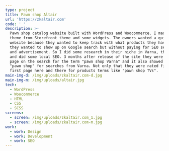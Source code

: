 ```yaml
---
type: project
title: Pawn shop Altair
url: 'https://zkaltair.com'
code: ' '
description: >-
  Pawn shop catalog website built with WordPress and Woocommerce. I made a child
  theme from Storefront theme and some widgets. The owners wanted a quick
  website because they wanted to keep track with what products they have. Also
  they wanted to show up on Google search but without paying for SEO services
  and advertisement. So I did some research in their niche in Varna, their city,
  and did some local SEO. 3 months after release of the site they were on first
  page on the search for the term "pawn shop Varna" and it also showed up for
  "pawn shop" for searches from Varna. Not only that they were rated first or on
  first page here and there for products terms like "pawn shop TVs".
main-img-d: /img/uploads/zkaltair.com-d.jpg
main-img-m: /img/uploads/altair.jpg
tech:
  - WordPress
  - Woocommerce
  - HTML
  - CSS
  - SCSS
screens:
  - screen: /img/uploads/zkaltair.com_1.jpg
  - screen: /img/uploads/zkaltair.com-m.jpg
work:
  - work: Design
  - work: Development
  - work: SEO
---
```


